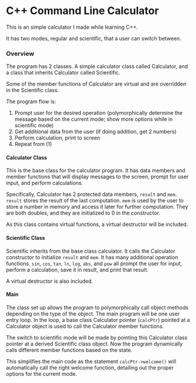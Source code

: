 ﻿# C++ Command Line Calculator

This is an simple calculator I made while learning C++.

It has two modes, regular and scientific, that a user can switch between.

### Overview

The program has 2 classes. A simple calculator class called Calculator, and a class that inherits Calculator called Scientific.

Some of the member functions of Calculator are virtual and are overridden in the Scientific class.

The program flow is:
1. Prompt user for the desired operation (polymorphically determine the message based on the current mode; show more options while in scientific mode)
2. Get additional data from the user (if doing addition, get 2 numbers)
3. Perform calculation, print to screen
4. Repeat from (1)

#### Calculator Class

This is the base class for the calculator program. It has data members and member functions that will display messages to the screen, prompt for user input, and perform calculations.

Specifically, Calculator has 2 protected data members, `result` and `mem`. `result` stores the result of the last computation. `mem` is used by the user to store a number in memory and access it later for further computation. They are both doubles, and they are initialized to 0 in the constructor.

As this class contains virtual functions, a virtual destructor will be included.

#### Scientific Class

Scientific inherits from the base class calculator. It calls the Calculator constructor to initialize `result` and `mem`.
It has many additional operation functions. `sin`, `cos`, `tan`, `ln`, `log`, `abs`, and `pow` all prompt the user for input, perform a calculation, save it in result, and print that result.

A virtual destructor is also included.

#### Main

The class set up allows the program to polymorphically call object methods depending on the type of the object. The main program will be one user entry loop. In the loop, a base class Calculator pointer (`calcPtr`) pointed at a Calculator object is used to call the Calculator member functions.

The switch to scientific mode will be made by pointing this Calculator class pointer at a derived Scientific class object. Now the program dynamically calls different member functions based on the state.

This simplifies the main code as the statement `calcPtr->welcome()` will automatically call the right welcome function, detailing out the proper options for the current mode.